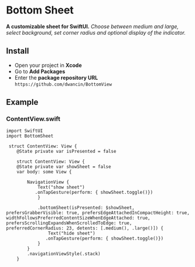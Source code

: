 # Bottom Sheet
**A customizable sheet for SwiftUI.** 
*Choose between medium and large, select background, set corner radius and optional display of the indicator.*

## Install
- Open your project in **Xcode**
- Go to **Add Packages**
- Enter the **package repository URL** 
`https://github.com/dwancin/BottomView`




## Example

### ContentView.swift
```` 
import SwiftUI
import BottomSheet

 struct ContentView: View {
    @State private var isPresented = false
    
    struct ContentView: View {
    @State private var showSheet = false
    var body: some View {
        
        NavigationView {
            Text("show sheet")
           .onTapGesture(perform: { showSheet.toggle()})
            }
        
            .bottomSheet(isPresented: $showSheet, prefersGrabberVisible: true, prefersEdgeAttachedInCompactHeight: true, widthFollowsPreferredContentSizeWhenEdgeAttached: true, prefersScrollingExpandsWhenScrolledToEdge: true, preferredCornerRadius: 23, detents: [.medium(), .large()]) {
                Text("hide sheet")
               .onTapGesture(perform: { showSheet.toggle()})
            }
        }
        .navigationViewStyle(.stack)
    }
```` 
